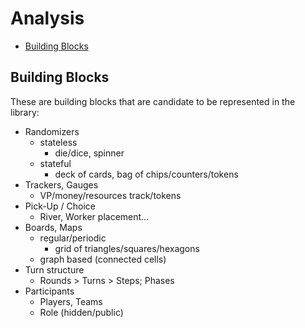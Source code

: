 Analysis
========

<!-- TOC -->

- [Building Blocks](#building-blocks)

<!-- /TOC -->

## Building Blocks

These are building blocks that are candidate to be represented in the library:

- Randomizers
  - stateless
    - die/dice, spinner
  - stateful
    - deck of cards, bag of chips/counters/tokens
- Trackers, Gauges
  - VP/money/resources track/tokens
- Pick-Up / Choice
  - River, Worker placement...
- Boards, Maps
  - regular/periodic
    - grid of triangles/squares/hexagons
  - graph based (connected cells)
- Turn structure
  - Rounds > Turns > Steps; Phases
- Participants
  - Players, Teams
  - Role (hidden/public)
